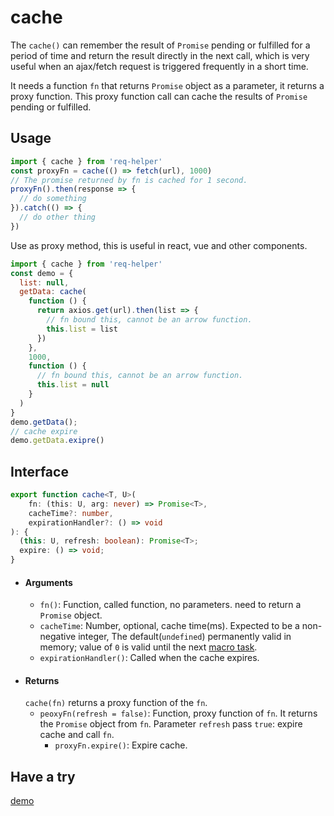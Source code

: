# cache
The `cache()` can remember the result of `Promise` pending or fulfilled for a period of time and return the result directly in the next call, which is very useful when an ajax/fetch request is triggered frequently in a short time.

It needs a function `fn` that returns `Promise` object as a parameter, it returns a proxy function. This proxy function call can cache the results of `Promise` pending or fulfilled.

## Usage
```js
import { cache } from 'req-helper'
const proxyFn = cache(() => fetch(url), 1000)
// The promise returned by fn is cached for 1 second.
proxyFn().then(response => {
  // do something
}).catch(() => {
  // do other thing
})
```
Use as proxy method, this is useful in react, vue and other components.
```js
import { cache } from 'req-helper'
const demo = {
  list: null,
  getData: cache(
    function () {
      return axios.get(url).then(list => {
        // fn bound this, cannot be an arrow function.
        this.list = list
      })
    }, 
    1000, 
    function () {
      // fn bound this, cannot be an arrow function.
      this.list = null
    }
  )
}
demo.getData();
// cache expire
demo.getData.exipre()
```

## Interface
```ts
export function cache<T, U>(
    fn: (this: U, arg: never) => Promise<T>, 
    cacheTime?: number, 
    expirationHandler?: () => void
): {
  (this: U, refresh: boolean): Promise<T>;
  expire: () => void;
}
```

- #### Arguments
  - `fn()`: Function, called function, no parameters. need to return a `Promise` object.
  - `cacheTime`: Number, optional, cache time(ms). Expected to be a non-negative integer, The default(`undefined`) permanently valid in memory; value of `0` is valid until the next [macro task](https://html.spec.whatwg.org/multipage/webappapis.html#task-queue).
  - `expirationHandler()`: Called when the cache expires.
- #### Returns
  `cache(fn)` returns a proxy function of the `fn`.
  - `peoxyFn(refresh = false)`: Function, proxy function of `fn`. It returns the `Promise` object from `fn`. Parameter `refresh` pass `true`: expire cache and call `fn`.
    - `proxyFn.expire()`: Expire cache.
  
## Have a try
[demo](./examples/cache.html)